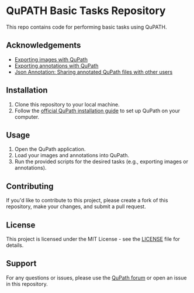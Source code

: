 # QuPATH Basic Tasks Repository

This repo contains code for performing basic tasks using QuPATH.

## Acknowledgements

- [Exporting images with QuPath](https://qupath.readthedocs.io/en/0.2/docs/advanced/exporting_images.html)
- [Exporting annotations with QuPath](https://qupath.readthedocs.io/en/0.2/docs/advanced/exporting_annotations.html)
- [Json Annotation: Sharing annotated QuPath files with other users](https://forum.image.sc/t/how-do-i-send-my-annotated-qupath-files-to-another-qupath-user-the-easiest-way/42979)

## Installation

1. Clone this repository to your local machine.
2. Follow the [official QuPath installation guide](https://qupath.readthedocs.io/en/0.2/docs/installation.html) to set up QuPath on your computer.

## Usage

1. Open the QuPath application.
2. Load your images and annotations into QuPath.
3. Run the provided scripts for the desired tasks (e.g., exporting images or annotations).

## Contributing

If you'd like to contribute to this project, please create a fork of this repository, make your changes, and submit a pull request.

## License

This project is licensed under the MIT License - see the [LICENSE](LICENSE) file for details.

## Support

For any questions or issues, please use the [QuPath forum](https://forum.image.sc/tag/qupath) or open an issue in this repository.

